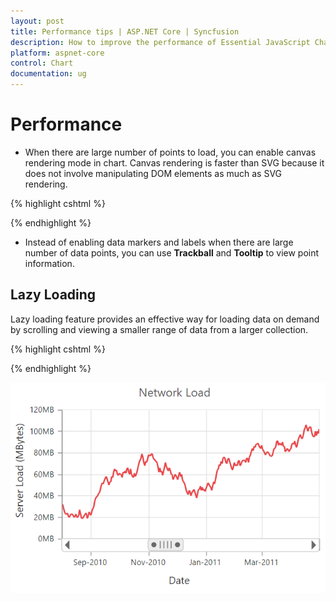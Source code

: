 ```yaml
---
layout: post
title: Performance tips | ASP.NET Core | Syncfusion
description: How to improve the performance of Essential JavaScript Chart
platform: aspnet-core
control: Chart
documentation: ug
---
```


# Performance 

* When there are large number of points to load, you can enable canvas rendering mode in chart. Canvas rendering is faster than SVG because it does not involve manipulating DOM elements as much as SVG rendering.   

{% highlight cshtml %}

<ej-chart id="chartContainer" enable-canvas-rendering="true">
</ej-chart>

{% endhighlight %}

* Instead of enabling data markers and labels when there are large number of data points, you can use **Trackball** and **Tooltip** to view point information.

## Lazy Loading

Lazy loading feature provides an effective way for loading data on demand by scrolling and viewing a smaller range of data from a larger collection.

{% highlight cshtml %}

<ej-chart id="chartContainer" enable-canvas-rendering="true">
    <e-primary-x-axis><e-scrollbar-settings visible="true" can-resize="true"><e-scroll-range min="2009/1/1" max="2014/1/1"></e-scroll-range></e-scrollbar-settings></e-primary-x-axis>
</ej-chart>

{% endhighlight %}

![](Performance_images/Perform_img1.png)